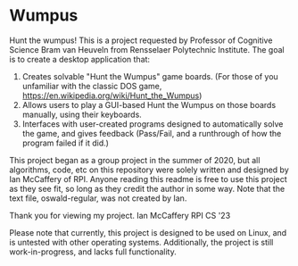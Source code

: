 # Wumpus
Hunt the wumpus!
This is a project requested by Professor of Cognitive Science Bram van Heuveln from Rensselaer Polytechnic Institute. The goal is to create a desktop application that:
1) Creates solvable "Hunt the Wumpus" game boards. (For those of you unfamiliar with the classic DOS game, https://en.wikipedia.org/wiki/Hunt_the_Wumpus)
2) Allows users to play a GUI-based Hunt the Wumpus on those boards manually, using their keyboards.
3) Interfaces with user-created programs designed to automatically solve the game, and gives feedback (Pass/Fail, and a runthrough of how the program failed if it did.)


This project began as a group project in the summer of 2020, but all algorithms, code, etc on this repository were solely written and designed by Ian McCaffery of RPI. Anyone reading this readme is free to use this project as they see fit, so long as they credit the author in some way. Note that the text file, oswald-regular, was not created by Ian.

Thank you for viewing my project.
Ian McCaffery
RPI CS '23


Please note that currently, this project is designed to be used on Linux, and is untested with other operating systems. Additionally, the project is still work-in-progress, and lacks full functionality.
